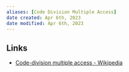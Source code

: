 ```yaml
---
aliases: [Code Division Multiple Access]
date created: Apr 6th, 2023
date modified: Apr 6th, 2023
---
```

## Links
- [Code-division multiple access - Wikipedia](https://en.wikipedia.org/wiki/Code-division_multiple_access)